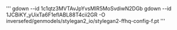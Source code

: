 
'''
gdown --id 1c1qtz3MVTAvJpYvsMIR5MoSvdiwN2DGb
gdown --id 1JCBiKY_yUixTa6F1eflABL88T4cii2GR -O inversefed/genmodels/stylegan2_io/stylegan2-ffhq-config-f.pt
'''